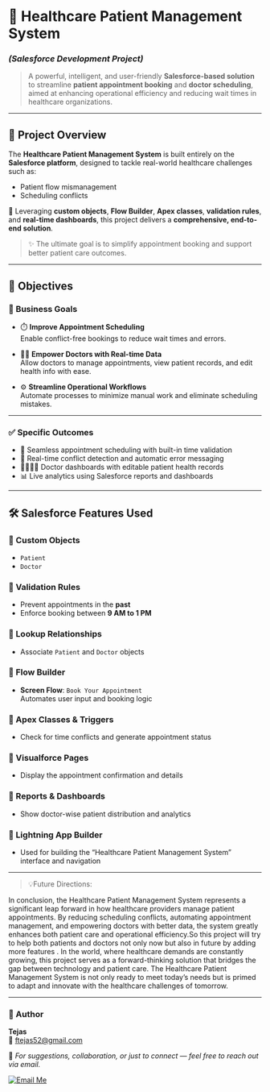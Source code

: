 # 🏥 Healthcare Patient Management System  
### *(Salesforce Development Project)*  

> A powerful, intelligent, and user-friendly **Salesforce-based solution** to streamline **patient appointment booking** and **doctor scheduling**, aimed at enhancing operational efficiency and reducing wait times in healthcare organizations.

---

## 📌 Project Overview

The **Healthcare Patient Management System** is built entirely on the **Salesforce platform**, designed to tackle real-world healthcare challenges such as:

- Patient flow mismanagement  
- Scheduling conflicts  


🔧 Leveraging **custom objects**, **Flow Builder**, **Apex classes**, **validation rules**, and **real-time dashboards**, this project delivers a **comprehensive, end-to-end solution**.

> ✨ The ultimate goal is to simplify appointment booking and support better patient care outcomes.

---

## 🎯 Objectives

### 🏁 Business Goals

- ⏱️ **Improve Appointment Scheduling**  
  Enable conflict-free bookings to reduce wait times and errors.

- 👨‍⚕️ **Empower Doctors with Real-time Data**  
  Allow doctors to manage appointments, view patient records, and edit health info with ease.

- ⚙️ **Streamline Operational Workflows**  
  Automate processes to minimize manual work and eliminate scheduling mistakes.

---

### ✅ Specific Outcomes

- 📅 Seamless appointment scheduling with built-in time validation  
- 🚫 Real-time conflict detection and automatic error messaging  
- 👨‍👩‍👧‍👦 Doctor dashboards with editable patient health records  
- 📊 Live analytics using Salesforce reports and dashboards  

---

## 🛠 Salesforce Features Used

### 🔹 Custom Objects
- `Patient`  
- `Doctor`

### 🔹 Validation Rules
- Prevent appointments in the **past**  
- Enforce booking between **9 AM to 1 PM**

### 🔹 Lookup Relationships
- Associate `Patient` and `Doctor` objects

### 🔹 Flow Builder
- **Screen Flow**: `Book Your Appointment`  
  Automates user input and booking logic

### 🔹 Apex Classes & Triggers
- Check for time conflicts and generate appointment status

### 🔹 Visualforce Pages
- Display the appointment confirmation and details

### 🔹 Reports & Dashboards
- Show doctor-wise patient distribution and analytics

### 🔹 Lightning App Builder
- Used for building the “Healthcare Patient Management System” interface and navigation

---

> 💡Future Directions:

 In conclusion, the Healthcare Patient Management System represents a significant leap forward in how healthcare providers manage patient appointments. By reducing scheduling conflicts, automating appointment management, and empowering doctors with better data, the system greatly enhances both patient care and operational efficiency.So this project will try to help both patients and doctors not only now but also in future by adding more features .
In the world, where healthcare demands are constantly growing, this project serves as a forward-thinking solution that bridges the gap between technology and patient care. The Healthcare Patient Management System is not only ready to meet today’s needs but is primed to adapt and innovate with the healthcare challenges of tomorrow.


---

### 👤 Author

**Tejas**  
📧 [ftejas52@gmail.com](mailto:ftejas52@gmail.com)  

💬 *For suggestions, collaboration, or just to connect — feel free to reach out via email.*  

[![Email Me](https://img.shields.io/badge/Send%20Email-%F0%9F%93%A7%20ftejas52@gmail.com-ff512f?style=for-the-badge&logo=gmail&logoColor=white)](mailto:ftejas52@gmail.com)

